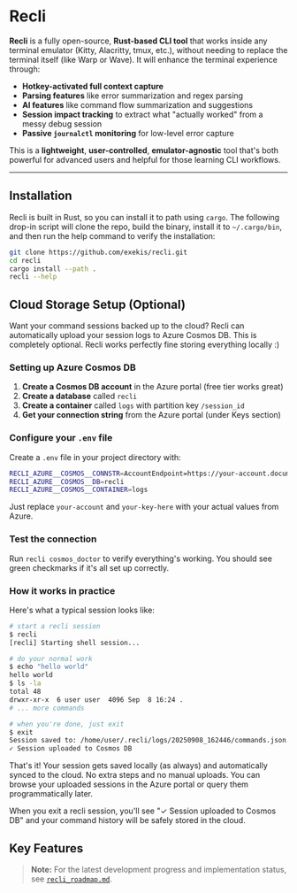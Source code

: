 # Recli

**Recli** is a fully open-source, **Rust-based CLI tool** that works inside any terminal emulator (Kitty, Alacritty, tmux, etc.), without needing to replace the terminal itself (like Warp or Wave). It will enhance the terminal experience through:

* **Hotkey-activated full context capture**
* **Parsing features** like error summarization and regex parsing
* **AI features** like command flow summarization and suggestions
* **Session impact tracking** to extract what "actually worked" from a messy debug session
* **Passive `journalctl` monitoring** for low-level error capture

This is a **lightweight**, **user-controlled**, **emulator-agnostic** tool that's both powerful for advanced users and helpful for those learning CLI workflows.

---


## Installation
Recli is built in Rust, so you can install it to path using `cargo`. The following drop-in script will clone the repo, build the binary, install it to `~/.cargo/bin`, and then run the help command to verify the installation:

```bash
git clone https://github.com/exekis/recli.git
cd recli
cargo install --path .
recli --help
```

## Cloud Storage Setup (Optional)

Want your command sessions backed up to the cloud? Recli can automatically upload your session logs to Azure Cosmos DB. This is completely optional. Recli works perfectly fine storing everything locally :)

### Setting up Azure Cosmos DB

1. **Create a Cosmos DB account** in the Azure portal (free tier works great)
2. **Create a database** called `recli` 
3. **Create a container** called `logs` with partition key `/session_id`
4. **Get your connection string** from the Azure portal (under Keys section)

### Configure your `.env` file

Create a `.env` file in your project directory with:

```bash
RECLI_AZURE__COSMOS__CONNSTR=AccountEndpoint=https://your-account.documents.azure.com:443/;AccountKey=your-key-here==;
RECLI_AZURE__COSMOS__DB=recli
RECLI_AZURE__COSMOS__CONTAINER=logs
```

Just replace `your-account` and `your-key-here` with your actual values from Azure.

### Test the connection

Run `recli cosmos_doctor` to verify everything's working. You should see green checkmarks if it's all set up correctly.

### How it works in practice

Here's what a typical session looks like:

```bash
# start a recli session
$ recli 
[recli] Starting shell session...

# do your normal work
$ echo "hello world"
hello world
$ ls -la
total 48
drwxr-xr-x  6 user user  4096 Sep  8 16:24 .
# ... more commands

# when you're done, just exit
$ exit
Session saved to: /home/user/.recli/logs/20250908_162446/commands.json
✓ Session uploaded to Cosmos DB
```

That's it! Your session gets saved locally (as always) and automatically synced to the cloud. No extra steps and no manual uploads. You can browse your uploaded sessions in the Azure portal or query them programmatically later.

When you exit a recli session, you'll see "✓ Session uploaded to Cosmos DB" and your command history will be safely stored in the cloud.

## **Key Features**

> **Note:** For the latest development progress and implementation status, see [`recli_roadmap.md`](recli_roadmap.md).
<!-- 

### Infrastructure

* CLI interface via `clap` with subcommands (`start`, `stop`, `status`, `recent`, `clear`)
* Start/stop wrapper around a real shell (bash/zsh) using PTY
* Stream stdin/stdout to user

### Hotkey Activation

* Raw mode input handling (`Ctrl+X` etc.)
* On hotkey, pause stream and snapshot recent terminal buffer
* Resume stream after user confirmation

### Contextual Summarization (Non-AI)

* Parse command log to detect:
  * Errors (`error:`, `fatal:`, `panic`)
  * Warnings (`warning:`, `deprecated`, etc.)
  * Exit codes
* Remove noise commands (`ls`, `pwd`, etc.)
* Group related commands into "blocks"
* Display error/warning summary in terminal overlay

### Contextual Summarization (AI)

* Format cleaned context into structured prompt
* Send to model (OpenAI API, Ollama, etc.)
* Display AI-suggested explanation + command flow
* Add "Inject" button to run suggested fix

### Command Impact Tracker

* Log each command + cwd + timestamp + exit code
* Detect net-neutral sequences (e.g., enable + disable)
* Track actual file changes, service state changes
* Export only effective commands to `.sh` or `.md`

### Regex Tooling

* Let user select sample filenames or text
* Generate regex pattern using static rules or ML
* Test pattern locally on buffer
* Show match/highlight results

### Reproducible Script Exporter

* Export command flow into `.sh` script
* Add optional inline comments via AI
* Export markdown version for docs/wiki

### Journalctl Integration

* Background thread monitors `journalctl -f --priority=3`
* Tag log events with timestamps
* Align log messages with command timeline
* Show relevant kernel/service logs in summary
 -->
